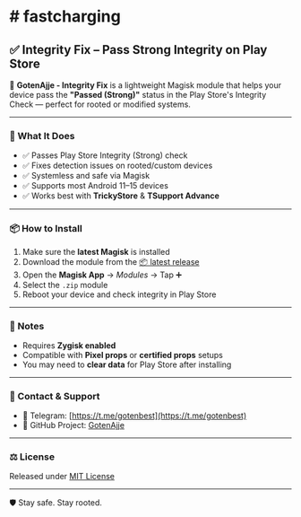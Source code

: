 # # fastcharging
## ✅ Integrity Fix – Pass Strong Integrity on Play Store

🚀 **GotenAjje - Integrity Fix** is a lightweight Magisk module that helps your device pass the **"Passed (Strong)"** status in the Play Store's Integrity Check — perfect for rooted or modified systems.

---

### 🔐 What It Does

- ✅ Passes Play Store Integrity (Strong) check  
- ✅ Fixes detection issues on rooted/custom devices  
- ✅ Systemless and safe via Magisk  
- ✅ Supports most Android 11–15 devices  
- ✅ Works best with **TrickyStore** & **TSupport Advance**

---

### 📦 How to Install

1. Make sure the **latest Magisk** is installed  
2. Download the module from the [📦 latest release](https://github.com/GotenAjje/fastcharging/releases)  
3. Open the **Magisk App** → *Modules* → Tap ➕  
4. Select the `.zip` module  
5. Reboot your device and check integrity in Play Store  

---

### 📝 Notes

- Requires **Zygisk enabled**  
- Compatible with **Pixel props** or **certified props** setups  
- You may need to **clear data** for Play Store after installing  

---

### 📢 Contact & Support

- 💬 Telegram: [https://t.me/gotenbest](https://t.me/gotenbest)  
- 🐙 GitHub Project: [GotenAjje](https://github.com/GotenAjje/Gotenajje)

---

### ⚖️ License

Released under [MIT License](https://github.com/GotenAjje/fastcharging/blob/main/LICENSE)

---

🛡️ Stay safe. Stay rooted.
